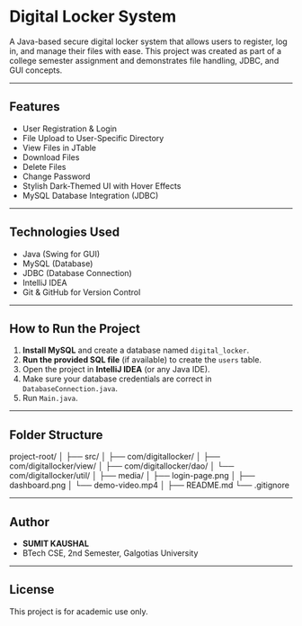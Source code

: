 # Digital Locker System

A Java-based secure digital locker system that allows users to register, log in, and manage their files with ease. This project was created as part of a college semester assignment and demonstrates file handling, JDBC, and GUI concepts.

---

## Features

- User Registration & Login
- File Upload to User-Specific Directory
- View Files in JTable
- Download Files
- Delete Files
- Change Password
- Stylish Dark-Themed UI with Hover Effects
- MySQL Database Integration (JDBC)

---

## Technologies Used

- Java (Swing for GUI)
- MySQL (Database)
- JDBC (Database Connection)
- IntelliJ IDEA
- Git & GitHub for Version Control

---

## How to Run the Project

1. **Install MySQL** and create a database named `digital_locker`.
2. **Run the provided SQL file** (if available) to create the `users` table.
3. Open the project in **IntelliJ IDEA** (or any Java IDE).
4. Make sure your database credentials are correct in `DatabaseConnection.java`.
5. Run `Main.java`.

---

## Folder Structure

project-root/ │ ├── src/ │   ├── com/digitallocker/ │   ├── com/digitallocker/view/ │   ├── com/digitallocker/dao/ │   └── com/digitallocker/util/ │ ├── media/ │   ├── login-page.png │   ├── dashboard.png │   └── demo-video.mp4 │ ├── README.md └── .gitignore

---

## Author

- **SUMIT KAUSHAL**
- BTech CSE, 2nd Semester, Galgotias University

---

## License

This project is for academic use only.